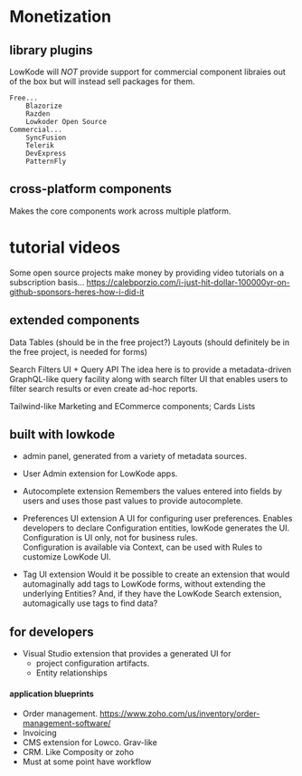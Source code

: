 # Monetization

## library plugins

LowKode will *NOT* provide support for commercial component libraies out of the box but will instead sell packages for them.

	Free...
		Blazorize
		Razden
		Lowkoder Open Source
	Commercial...
		SyncFusion
		Telerik
		DevExpress
		PatternFly

## cross-platform components
Makes the core components work across multiple platform.

# tutorial videos

Some open source projects make money by providing video tutorials on a subscription basis...
https://calebporzio.com/i-just-hit-dollar-100000yr-on-github-sponsors-heres-how-i-did-it

## extended components
Data Tables (should be in the free project?)
Layouts (should definitely be in the free project, is needed for forms)

Search Filters UI + Query API 
	The idea here is to provide a metadata-driven GraphQL-like query facility along with search filter UI that enables users to 
	filter search results or even create ad-hoc reports.

Tailwind-like Marketing and ECommerce components; 
Cards
Lists

## built with lowkode
- admin panel, generated from a variety of metadata sources.

- User Admin extension for LowKode apps.

- Autocomplete extension
	Remembers the values entered into fields by users and uses those past values to provide autocomplete.

- Preferences UI extension
	A UI for configuring user preferences.
	Enables developers to declare Configuration entities, lowKode generates the UI. 
	Configuration is UI only, not for business rules.  
	Configuration is available via Context, can be used with Rules to customize LowKode UI.

- Tag UI extension
	Would it be possible to create an extension that would automaginally add tags to 
	LowKode forms, without extending the underlying Entities? 
	And, if they have the LowKode Search extension, automagically use tags to find data?

## for developers
- Visual Studio extension that provides a generated UI for 
	- project configuration artifacts.
	- Entity relationships

#### application blueprints
- Order management. https://www.zoho.com/us/inventory/order-management-software/
- Invoicing
- CMS extension for Lowco.  Grav-like
- CRM.  Like Composity or zoho
- Must at some point have workflow 


